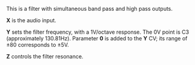 
This is a filter with simultaneous band pass and high pass outputs.

**X** is the audio input.

**Y** sets the filter frequency, with a 1V/octave response. The 0V point is C3 (approximately 130.81Hz). Parameter **0** is
added to the **Y** CV; its range of ±80 corresponds to ±5V.

**Z** controls the filter resonance.
